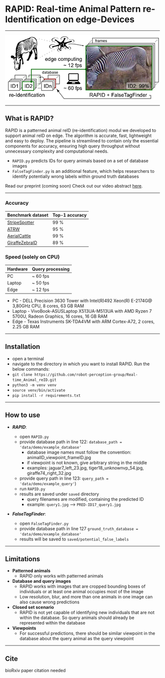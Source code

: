# RAPID: Real-time Animal Pattern re-Identification on edge-Devices

---

![Concept_image](data/overview.jpg)

---
## What is RAPID?
RAPID is a patterned animal reID (re-identification) modul we developed to support animal reID on edge.
The algorithm is accurate, fast, lightweight and easy to deploy.
The pipeline is streamlined to contain only the essential components for accuracy, ensuring high query throughput without unnecessary complexity and computational needs.

- `RAPID.py` predicts IDs for query animals based on a set of database images
- `FalseTagFinder.py` is an additional feature, which helps researchers to identify potentially wrong labels within ground truth databases

Read our preprint (coming soon) 
Check out our video abstract [here](https://youtu.be/xGas3IlLrVo).

---
### Accuracy

| Benchmark dataset                                                                                                                      | Top-1 accuracy |
|----------------------------------------------------------------------------------------------------------------------------------------|----------------|
| [StripeSpotter](https://dl.acm.org/doi/abs/10.1145/1991996.1992002)                                                                    | 99 %           |
| [ATRW](https://arxiv.org/abs/1906.05586)                                                                                               | 95 %           |
| [AerialCattle](https://openaccess.thecvf.com/content_ICCV_2017_workshops/w41/html/Andrew_Visual_Localisation_and_ICCV_2017_paper.html) | 99 %           |
| [GiraffeZebraID](https://aaai.org/papers/15245-15245-animal-population-censusing-at-scale-with-citizen-science-and-photographic-identification/)                                                                                                                       | 89 %           |


### Speed (solely on CPU)
| Hardware       | Query processing |
|----------------|------------------|
| PC             | ~ 60 fps         |
| Laptop         | ~ 50 fps         |
| Edge           | ~ 12 fps         |
- PC - DELL Precision 3630 Tower with Intel(R)492 Xeon(R) E-2174G@ 3,80GHz CPU, 8 cores, 63 GB RAM
- Laptop - VivoBook-ASUSLaptop X513UA-M513UA with AMD Ryzen 7 5700U, Radeon Graphics, 16 cores, 16 GB RAM
- Edge - Texas Instruments SK-TDA4VM with ARM Cortex-A72, 2 cores, 2.25 GB RAM
---
## Installation
- open a terminal
- navigate to the directory in which you want to install RAPID. Run the below commands:
- `git clone https://github.com/robot-perception-group/Real-time_Animal_reID.git`
- `python3 -m venv venv`
- `source venv/bin/activate`
- `pip install -r requirements.txt`
---
## How to use
- **_RAPID_**:
  - open `RAPID.py`
  - provide database path in line 122: `database_path = 'data/demo/example_database'`
    - database image names must follow the convention: animalID_viewpoint_frameID.jpg
    - if viewpoint is not known, give arbitrary string in the middle
    - examples: jaguar7_left_23.jpg, tiger18_unknownvp_54.jpg, giraffe74_right_32.jpg
  - provide query path in line 123: `query_path = 'data/demo/example_query'`)
  - run `RAPID.py`
  - results are saved under `saved` directory
    - query filenames are modified, containing the predicted ID
    - example: `query1.jpg` --> `PRED-ID17_query1.jpg`


- **_FalseTagFinder_**:
  - open `FalseTagFinder.py`
  - provide database path in line 127 `ground_truth_database = 'data/demo/example_database'` 
  - results will be saved to `saved/potential_false_labels` 

---
## Limitations
- **Patterned animals**
  - RAPID only works with patterned animals
- **Database and query images**
  - RAPID works with images that are cropped bounding boxes of
  individuals or at least one animal occupies most of the image
  - Low resolution, blur, and more than one animals in one image can also cause wrong predictions
- **Closed set scenario**
  - RAPID is not yet capable of identifying new individuals that are not within the database. So query animals should already be represented within the database
- **Viewpoints**
  - For successful predictions, there should be similar viewpoint in the database about the query animal as the query viewpoint 
---
## Cite
bioRxiv paper citation needed
